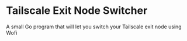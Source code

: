 # Tailscale Exit Node Switcher

A small Go program that will let you switch your Tailscale exit node using Wofi

